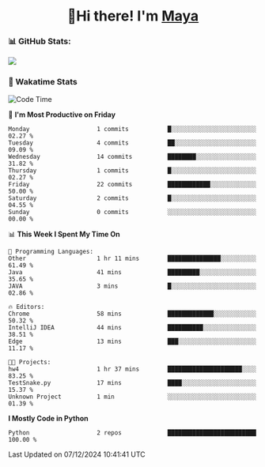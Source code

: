  <h1 align="center">👋Hi there! I'm <a href="https://liumyblog.cn">Maya</a></h1>

### 📊 GitHub Stats:
<p href="https://github.com/anuraghazra/github-readme-stats">
<img align="left" src="https://github-readme-stats.vercel.app/api?username=liumy-lay&show_icons=true&title_color=ffffff&icon_color=ffffff&text_color=ffffff&bg_color=D80835&hide_title=true" />
</p>
<br clear="left"/>

### 🚀 Wakatime Stats
<!--START_SECTION:waka-->
![Code Time](http://img.shields.io/badge/Code%20Time-147%20hrs%2032%20mins-blue)

📅 **I'm Most Productive on Friday** 

```text
Monday                   1 commits           █░░░░░░░░░░░░░░░░░░░░░░░░   02.27 % 
Tuesday                  4 commits           ██░░░░░░░░░░░░░░░░░░░░░░░   09.09 % 
Wednesday                14 commits          ████████░░░░░░░░░░░░░░░░░   31.82 % 
Thursday                 1 commits           █░░░░░░░░░░░░░░░░░░░░░░░░   02.27 % 
Friday                   22 commits          ████████████░░░░░░░░░░░░░   50.00 % 
Saturday                 2 commits           █░░░░░░░░░░░░░░░░░░░░░░░░   04.55 % 
Sunday                   0 commits           ░░░░░░░░░░░░░░░░░░░░░░░░░   00.00 % 
```


📊 **This Week I Spent My Time On** 

```text
💬 Programming Languages: 
Other                    1 hr 11 mins        ███████████████░░░░░░░░░░   61.49 % 
Java                     41 mins             █████████░░░░░░░░░░░░░░░░   35.65 % 
JAVA                     3 mins              █░░░░░░░░░░░░░░░░░░░░░░░░   02.86 % 

🔥 Editors: 
Chrome                   58 mins             █████████████░░░░░░░░░░░░   50.32 % 
IntelliJ IDEA            44 mins             ██████████░░░░░░░░░░░░░░░   38.51 % 
Edge                     13 mins             ███░░░░░░░░░░░░░░░░░░░░░░   11.17 % 

🐱‍💻 Projects: 
hw4                      1 hr 37 mins        █████████████████████░░░░   83.25 % 
TestSnake.py             17 mins             ████░░░░░░░░░░░░░░░░░░░░░   15.37 % 
Unknown Project          1 min               ░░░░░░░░░░░░░░░░░░░░░░░░░   01.39 % 
```

**I Mostly Code in Python** 

```text
Python                   2 repos             █████████████████████████   100.00 % 
```




 Last Updated on 07/12/2024 10:41:41 UTC
<!--END_SECTION:waka-->
